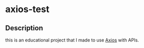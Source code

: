 # axios-test

## Description
this is an educational project that I made to use [Axios](https://github.com/axios/axios) with APIs.

